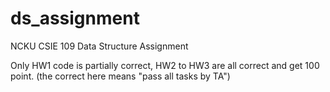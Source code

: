 # ds_assignment
NCKU CSIE 109 Data Structure Assignment

Only HW1 code is partially correct,
HW2 to HW3 are all correct and get 100 point.
(the correct here means "pass all tasks by TA")